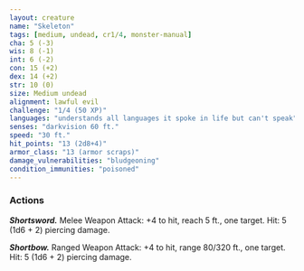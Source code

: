 ```yaml
---
layout: creature
name: "Skeleton"
tags: [medium, undead, cr1/4, monster-manual]
cha: 5 (-3)
wis: 8 (-1)
int: 6 (-2)
con: 15 (+2)
dex: 14 (+2)
str: 10 (0)
size: Medium undead
alignment: lawful evil
challenge: "1/4 (50 XP)"
languages: "understands all languages it spoke in life but can't speak"
senses: "darkvision 60 ft."
speed: "30 ft."
hit_points: "13 (2d8+4)"
armor_class: "13 (armor scraps)"
damage_vulnerabilities: "bludgeoning"
condition_immunities: "poisoned"
---
```


### Actions

***Shortsword.*** Melee Weapon Attack: +4 to hit, reach 5 ft., one target. Hit: 5 (1d6 + 2) piercing damage.

***Shortbow.*** Ranged Weapon Attack: +4 to hit, range 80/320 ft., one target. Hit: 5 (1d6 + 2) piercing damage.